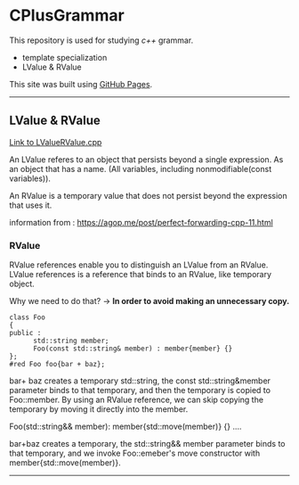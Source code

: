 # CPlusGrammar 

This repository is used for studying *c++* grammar. 

- template specialization
- LValue & RValue

This site was built using [GitHub Pages](https://pages.github.com/).
<hr/>

## LValue & RValue
[Link to LValueRValue.cpp](https://github.com/hyunbin7303/CPlusGrammar/blob/master/LValueRValue.cpp)

An LValue referes to an object that persists beyond a single expression.
  As an object that has a name. (All variables, including nonmodifiable(const variables)).
 
 An RValue is a temporary value that does not persist beyond the expression that uses it.
 
 
 information from : https://agop.me/post/perfect-forwarding-cpp-11.html
 ### RValue
 RValue references enable you to distinguish an LValue from an RValue.
 LValue references is a reference that binds to an RValue, like temporary object.
 
Why we need to do that?
-> **In order to avoid making an unnecessary copy.**

```
class Foo 
{
public :
      std::string member;
      Foo(const std::string& member) : member{member} {}
};
#red Foo foo{bar + baz}; 
```
bar+ baz creates a temporary std::string, the const std::string&member parameter
binds to that temporary, and then the temporary is copied to Foo::member.
By using an RValue reference, we can skip copying the temporary by moving it directly
into the member.

Foo(std::string&& member): member{std::move(member)} {}
....

bar+baz creates a temporary, the std::string&& member parameter binds to that temporary,
and we invoke Foo::emeber's move constructor with member{std::move(member)}.






<hr/>

